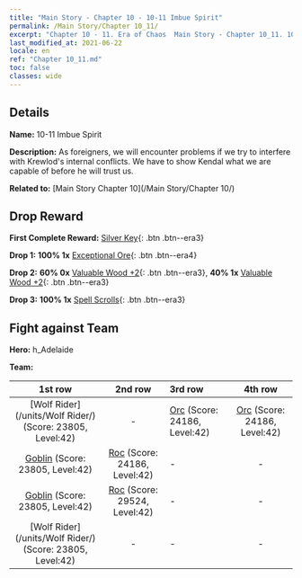 ```yaml
---
title: "Main Story - Chapter 10 - 10-11 Imbue Spirit"
permalink: /Main Story/Chapter 10_11/
excerpt: "Chapter 10 - 11. Era of Chaos  Main Story - Chapter 10_11. 10-11 Imbue Spirit"
last_modified_at: 2021-06-22
locale: en
ref: "Chapter 10_11.md"
toc: false
classes: wide
---
```


## Details

 **Name:** 10-11 Imbue Spirit

 **Description:** As foreigners, we will encounter problems if we try to interfere with Krewlod's internal conflicts. We have to show Kendal what we are capable of before he will trust us.

 **Related to:** [Main Story Chapter 10](/Main Story/Chapter 10/)

## Drop Reward

 **First Complete Reward:** [Silver Key](/Items/con_693/){: .btn .btn--era3}

 **Drop 1:** **100% 1x** [Exceptional Ore](/Items/mat_33/){: .btn .btn--era4}

 **Drop 2:** **60% 0x** [Valuable Wood +2](/Items/mat_27/){: .btn .btn--era3}, **40% 1x** [Valuable Wood +2](/Items/mat_27/){: .btn .btn--era3}

 **Drop 3:** **100% 1x** [Spell Scrolls](/Items/con_694/){: .btn .btn--era3}


## Fight against Team
 **Hero:** h_Adelaide

 **Team:**


  | 1st row | 2nd row | 3rd row | 4th row |
  |:----:|:----:|:----|:----:|
  | [Wolf Rider](/units/Wolf Rider/) (Score: 23805, Level:42)  | - | [Orc](/units/Orc/) (Score: 24186, Level:42)  | [Orc](/units/Orc/) (Score: 24186, Level:42)  |
  | [Goblin](/units/Goblin/) (Score: 23805, Level:42)  | [Roc](/units/Roc/) (Score: 24186, Level:42)  | - | - |
  | [Goblin](/units/Goblin/) (Score: 23805, Level:42)  | [Roc](/units/Roc/) (Score: 29524, Level:42)  | - | - |
  | [Wolf Rider](/units/Wolf Rider/) (Score: 23805, Level:42)  | - | - | - |



